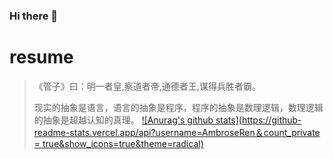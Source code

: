 ### Hi there 👋
# resume #
> 《管子》曰：明一者皇,察道者帝,通德者王,谋得兵胜者霸。
> 
> 现实的抽象是语言，语言的抽象是程序，程序的抽象是数理逻辑，数理逻辑的抽象是超越认知的真理。
[![Anurag's github stats](https://github-readme-stats.vercel.app/api?username=AmbroseRen＆count_private = true&show_icons=true&theme=radical)](https://github.com/AmbroseRen/test)

<!--
**AmbroseRen/AmbroseRen** is a ✨ _special_ ✨ repository because its `README.md` (this file) appears on your GitHub profile.

Here are some ideas to get you started:

- 🔭 I’m currently working on ...
- 🌱 I’m currently learning ...
- 👯 I’m looking to collaborate on ...
- 🤔 I’m looking for help with ...
- 💬 Ask me about ...
- 📫 How to reach me: ...
- 😄 Pronouns: ...
- ⚡ Fun fact: ...
-->

